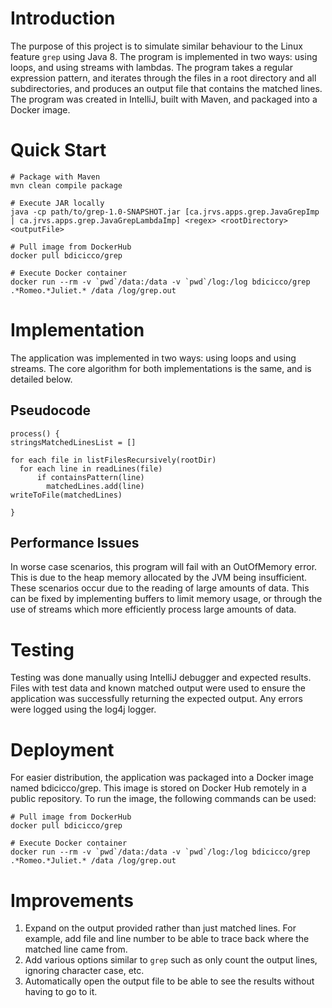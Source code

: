 
# Introduction
The purpose of this project is to simulate similar behaviour to the Linux feature `grep` using Java 8. 
The program is implemented in two ways: using loops, and using streams with lambdas. The program takes a
regular expression pattern, and iterates through the files in a root directory and all subdirectories, and produces
an output file that contains the matched lines. The program was created in IntelliJ, built with Maven, and
packaged into a Docker image.

# Quick Start
```
# Package with Maven
mvn clean compile package

# Execute JAR locally
java -cp path/to/grep-1.0-SNAPSHOT.jar [ca.jrvs.apps.grep.JavaGrepImp | ca.jrvs.apps.grep.JavaGrepLambdaImp] <regex> <rootDirectory> <outputFile>

# Pull image from DockerHub
docker pull bdicicco/grep

# Execute Docker container
docker run --rm -v `pwd`/data:/data -v `pwd`/log:/log bdicicco/grep .*Romeo.*Juliet.* /data /log/grep.out
```

# Implementation
The application was implemented in two ways: using loops and using streams. The core algorithm for both
implementations is the same, and is detailed below.
## Pseudocode
```
process() {
stringsMatchedLinesList = []

for each file in listFilesRecursively(rootDir)
  for each line in readLines(file)
      if containsPattern(line)
        matchedLines.add(line)
writeToFile(matchedLines)

}
```

## Performance Issues
In worse case scenarios, this program will fail with an OutOfMemory error. This is due to the heap memory allocated
by the JVM being insufficient. These scenarios occur due to the reading of large amounts of data. This can be fixed
by implementing buffers to limit memory usage, or through the use of streams which more efficiently
process large amounts of data.

# Testing
Testing was done manually using IntelliJ debugger and expected results. Files with test data and known matched output were used 
to ensure the application was successfully returning the expected output. Any errors were logged using the log4j logger.

# Deployment
For easier distribution, the application was packaged into a Docker image named bdicicco/grep. This image
is stored on Docker Hub remotely in a public repository. To run the image, the following commands can be used:
```
# Pull image from DockerHub
docker pull bdicicco/grep

# Execute Docker container
docker run --rm -v `pwd`/data:/data -v `pwd`/log:/log bdicicco/grep .*Romeo.*Juliet.* /data /log/grep.out
```

# Improvements
1. Expand on the output provided rather than just matched lines. For example, add file and line number to be able to trace
   back where the matched line came from.
2. Add various options similar to `grep` such as only count the output lines, ignoring character case, etc.
3. Automatically open the output file to be able to see the results without having to go to it.
